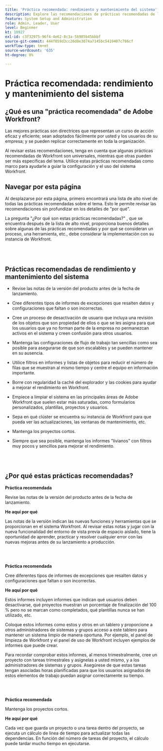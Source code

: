 ```yaml
---
title: 'Práctica recomendada: rendimiento y mantenimiento del sistema'
description: Explore las recomendaciones de prácticas recomendadas de los expertos de Adobe Workfront sobre el rendimiento y el mantenimiento del sistema de Workfront.
feature: System Setup and Administration
role: Admin, Leader, User
level: Beginner
kt: 10927
exl-id: c3f32975-96f4-4e62-8c3a-5b985b45bbbf
source-git-commit: 444f059d3cc26d8e3074a7145bc5419407c786cf
workflow-type: tm+mt
source-wordcount: '635'
ht-degree: 0%

---
```


# Práctica recomendada: rendimiento y mantenimiento del sistema

## ¿Qué es una &quot;práctica recomendada&quot; de Adobe Workfront?

Las mejores prácticas son directrices que representan un curso de acción eficaz y eficiente; sean adoptados fácilmente por usted y los usuarios de su empresa; y se pueden replicar correctamente en toda la organización.

Al revisar estas recomendaciones, tenga en cuenta que algunas prácticas recomendadas de Workfront son universales, mientras que otras pueden ser más específicas del tema. Utilice estas prácticas recomendadas como marco para ayudarle a guiar la configuración y el uso del sistema Workfront.

## Navegar por esta página

Al desplazarse por esta página, primero encontrará una lista de alto nivel de todas las prácticas recomendadas sobre el tema. Esto le permite revisar las recomendaciones sin profundizar en los detalles de &quot;por qué&quot;.

La pregunta &quot;¿Por qué son estas prácticas recomendadas?&quot; , que se encuentra después de la lista de alto nivel, proporciona buenos detalles sobre algunas de las prácticas recomendadas y por qué se consideran un proceso, una herramienta, etc., debe considerar la implementación con su instancia de Workfront.

</br>
</br>

## Prácticas recomendadas de rendimiento y mantenimiento del sistema

* Revise las notas de la versión del producto antes de la fecha de lanzamiento.

* Cree diferentes tipos de informes de excepciones que resalten datos y configuraciones que faltan o son incorrectas.

* Cree un proceso de desactivación de usuario que incluya una revisión de los objetos que son propiedad de ellos o que se les asigna para que los usuarios que ya no forman parte de la empresa no permanezcan activos en el sistema y creen confusión para otros usuarios.

* Mantenga las configuraciones de flujo de trabajo tan sencillas como sea posible para asegurarse de que son escalables y se pueden mantener en su ausencia.

* Utilice filtros en informes y listas de objetos para reducir el número de filas que se muestran al mismo tiempo y centre el equipo en información importante.

* Borre con regularidad la caché del explorador y las cookies para ayudar a mejorar el rendimiento en Workfront.

* Empiece a limpiar el sistema en las principales áreas de Adobe Workfront que suelen estar más saturadas, como formularios personalizados, plantillas, proyectos y usuarios.

* Sepa en qué clúster se encuentra su instancia de Workfront para que pueda ver las actualizaciones, las ventanas de mantenimiento, etc.

* Mantenga los proyectos cortos.

* Siempre que sea posible, mantenga los informes &quot;livianos&quot; con filtros muy pocos y sencillos para mejorar el rendimiento.

</br>
</br>

## ¿Por qué estas prácticas recomendadas?

**Práctica recomendada**

Revise las notas de la versión del producto antes de la fecha de lanzamiento.



**He aquí por qué**

Las notas de la versión indican las nuevas funciones y herramientas que se proporcionan en el sistema Workfront. Al revisar estas notas y jugar con la nueva funcionalidad del entorno de vista previa de espacio aislado, tiene la oportunidad de aprender, practicar y resolver cualquier error con las nuevas mejoras antes de su lanzamiento a producción.

</br>
</br>

**Práctica recomendada**

Cree diferentes tipos de informes de excepciones que resalten datos y configuraciones que faltan o son incorrectas.



**He aquí por qué**

Estos informes incluyen informes que indican qué usuarios deben desactivarse, qué proyectos muestran un porcentaje de finalización del 100 % pero no se marcan como completados, qué plantillas nunca se han utilizado, etc.



Coloque estos informes como estos y otros en un tablero y proporcione a otros administradores de sistemas y grupos acceso a este tablero para mantener un sistema limpio de manera oportuna. Por ejemplo, el panel de limpieza de Workfront y el panel de uso de Workfront incluyen ejemplos de informes que puede crear.



Para recordar comprobar estos informes, al menos trimestralmente, cree un proyecto con tareas trimestrales y asígnelas a usted mismo, y a los administradores de sistemas y grupos. Asegúrese de que estas tareas tengan asociadas horas planificadas para que los usuarios asignados de estos elementos de trabajo puedan asignar correctamente su tiempo.

</br>
</br>

**Práctica recomendada**

Mantenga los proyectos cortos.



**He aquí por qué**

Cada vez que guarda un proyecto o una tarea dentro del proyecto, se ejecuta un cálculo de línea de tiempo para actualizar todas las dependencias. En función del número de tareas del proyecto, el cálculo puede tardar mucho tiempo en ejecutarse.
